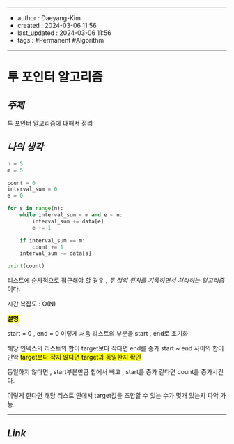 
---
- author : Daeyang-Kim
- created : 2024-03-06 11:56
- last_updated : 2024-03-06 11:56
- tags : #Permanent #Algorithm
---

# 투 포인터 알고리즘

## *주제*

투 포인터 알고리즘에 대해서 정리

## *나의 생각*

```python
n = 5
m = 5

count = 0
interval_sum = 0
e = 0

for s in range(n):
	while interval_sum < m and e < n:
		interval_sum += data[e]
		e += 1

	if interval_sum == m:
		count += 1
	interval_sum -= data[s]

print(count)
```

리스트에 순차적으로 접근해야 할 경우 , _두 점의 위치를 기록하면서 처리하는 알고리즘_ 이다.

시간 복잡도 : O(N)

<b><mark>설명</mark></b>

start = 0 , end = 0 이렇게 처음 리스트의 부분을 start , end로 초기화

해당 인덱스의 리스트의 합이 target보다 작다면 end를 증가
start ~ end 사이의 합이 만약 <mark>target보다 작지 않다면 target과 동일한지 확인</mark>

동일하지 않다면 , start부분만큼 합에서 빼고 , start를 증가
같다면 count를 증가시킨다.

이렇게 한다면 해당 리스트 안에서 target값을 조합할 수 있는 수가 몇개 있는지 파악 가능.

---

## *Link*